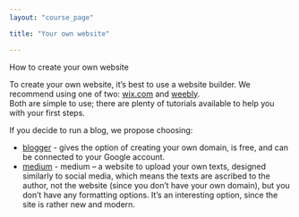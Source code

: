 ```yaml
---
layout: "course_page"

title: "Your own website"

---
```


<div class="text-center screen-title">
How to create your own website
</div>

<div class="screen-content">
  <p>
To create your own website, it’s best to use a website builder. We recommend using one of two: <a class="content-link" target="_blank" href="https://www.wix.com/">wix.com</a> and <a class="content-link" target="_blank" href="https://www.weebly.com/?lang=en">weebly</a>.<br/>
Both are simple to use; there are plenty of tutorials available to help you with your first steps.
  </p> 
  
  <p>
  If you decide to run a blog, we propose choosing:
  </p>
  
  <p>
  <ul>
<li class="bullet"> <a class="content-link" target="_blank" href="https://www.blogger.com">blogger</a> - gives the option of creating your own domain, is free, and can be connected to your Google account.</li>
<li class="bullet"><a class="content-link" target="_blank" href="https://medium.com/">medium</a> - medium – a website to upload your own texts, designed similarly to social media, which means the texts are ascribed to the author, not the website (since you don’t have your own domain), but you don’t have any formatting options. It’s an interesting option, since the site is rather new and modern.</li>
 </ul>
  </p>

</div> 
